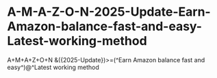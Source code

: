 # A-M-A-Z-O-N-2025-Update-Earn-Amazon-balance-fast-and-easy-Latest-working-method
A+M+A+Z+O+N &amp;({2025-Update})>=(^Earn Amazon balance fast and easy^)@^Latest working method
